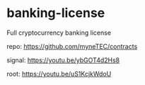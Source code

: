 # banking-license
Full cryptocurrency banking license

repo: https://github.com/myneTEC/contracts

signal: https://youtu.be/ybGOT4d2Hs8

root: https://youtu.be/uS1KcjkWdoU
